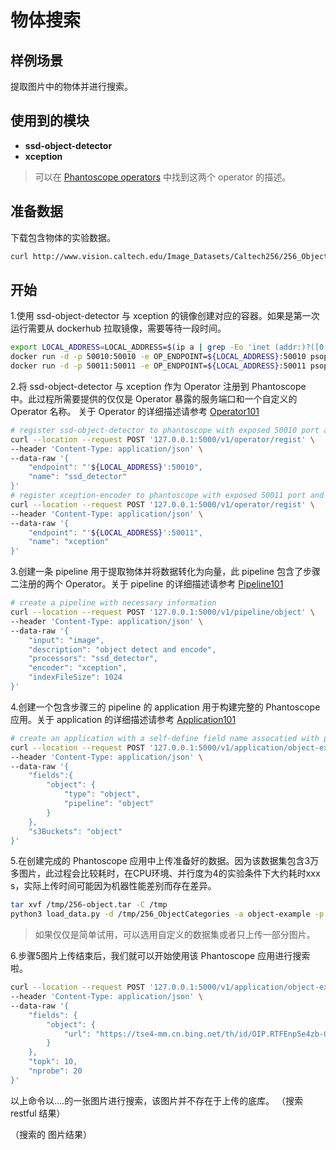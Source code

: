 # 物体搜索

##  样例场景
提取图片中的物体并进行搜索。

##  使用到的模块
- **ssd-object-detector**
- **xception**
> 可以在 [Phantoscope operators](https://github.com/ReigenAraka/omnisearch-operators) 中找到这两个 operator 的描述。

##  准备数据
下载包含物体的实验数据。
```bash
curl http://www.vision.caltech.edu/Image_Datasets/Caltech256/256_ObjectCategories.tar -o /tmp/256-object.tar
```

## 开始 
1.使用 ssd-object-detector 与 xception 的镜像创建对应的容器。如果是第一次运行需要从 dockerhub 拉取镜像，需要等待一段时间。
```bash
export LOCAL_ADDRESS=LOCAL_ADDRESS=$(ip a | grep -Eo 'inet (addr:)?([0-9]*\.){3}[0-9]*' | grep -Eo '([0-9]*\.){3}[0-9]*' | grep -v '127.0.0.1'| head -n 1)
docker run -d -p 50010:50010 -e OP_ENDPOINT=${LOCAL_ADDRESS}:50010 psoperator/ssd-detector:latest
docker run -d -p 50011:50011 -e OP_ENDPOINT=${LOCAL_ADDRESS}:50011 psoperator/xception-encoder:latest
```

2.将 ssd-object-detector 与 xception 作为 Operator 注册到 Phantoscope 中。此过程所需要提供的仅仅是 Operator 暴露的服务端口和一个自定义的 Operator 名称。
关于 Operator 的详细描述请参考 [Operator101]()
```bash
# register ssd-object-detector to phantoscope with exposed 50010 port and a self-defined name 'ssd_detector'
curl --location --request POST '127.0.0.1:5000/v1/operator/regist' \
--header 'Content-Type: application/json' \
--data-raw '{
    "endpoint": "'${LOCAL_ADDRESS}':50010",
    "name": "ssd_detector"
}'
# register xception-encoder to phantoscope with exposed 50011 port and a self-defined name 'xception'
curl --location --request POST '127.0.0.1:5000/v1/operator/regist' \
--header 'Content-Type: application/json' \
--data-raw '{
    "endpoint": "'${LOCAL_ADDRESS}':50011",
    "name": "xception"
}'
```

3.创建一条 pipeline 用于提取物体并将数据转化为向量，此 pipeline 包含了步骤二注册的两个 Operator。关于 pipeline 的详细描述请参考 [Pipeline101]()
```bash
# create a pipeline with necessary information
curl --location --request POST '127.0.0.1:5000/v1/pipeline/object' \
--header 'Content-Type: application/json' \
--data-raw '{
	"input": "image",
	"description": "object detect and encode",
	"processors": "ssd_detector",
	"encoder": "xception",
	"indexFileSize": 1024
}'
```
4.创建一个包含步骤三的 pipeline 的  application 用于构建完整的 Phantoscope 应用。关于 application 的详细描述请参考 [Application101]()
```bash
# create an application with a self-define field name assocatied with pipeline created in step3 
curl --location --request POST '127.0.0.1:5000/v1/application/object-example' \
--header 'Content-Type: application/json' \
--data-raw '{
    "fields":{
        "object": {
            "type": "object",
            "pipeline": "object"
        }
    },
    "s3Buckets": "object"
}'
```

5.在创建完成的 Phantoscope 应用中上传准备好的数据。因为该数据集包含3万多图片，此过程会比较耗时，在CPU环境、并行度为4的实验条件下大约耗时xxx s，实际上传时间可能因为机器性能差别而存在差异。

```bash
tar xvf /tmp/256-object.tar -C /tmp
python3 load_data.py -d /tmp/256_ObjectCategories -a object-example -p object
```

> 如果仅仅是简单试用，可以选用自定义的数据集或者只上传一部分图片。

6.步骤5图片上传结束后，我们就可以开始使用该 Phantoscope 应用进行搜索啦。
```bash
curl --location --request POST '127.0.0.1:5000/v1/application/object-example/search' \
--header 'Content-Type: application/json' \
--data-raw '{
	"fields": {
        "object": {
            "url": "https://tse4-mm.cn.bing.net/th/id/OIP.RTFEnp5e4zb-CkbYvO1KfwHaHT?pid=Api&rs=1"
        }
    },
    "topk": 10,
    "nprobe": 20
}'
```
以上命令以....的一张图片进行搜索，该图片并不存在于上传的底库。
（搜索 restful 结果）

（搜索的 图片结果）